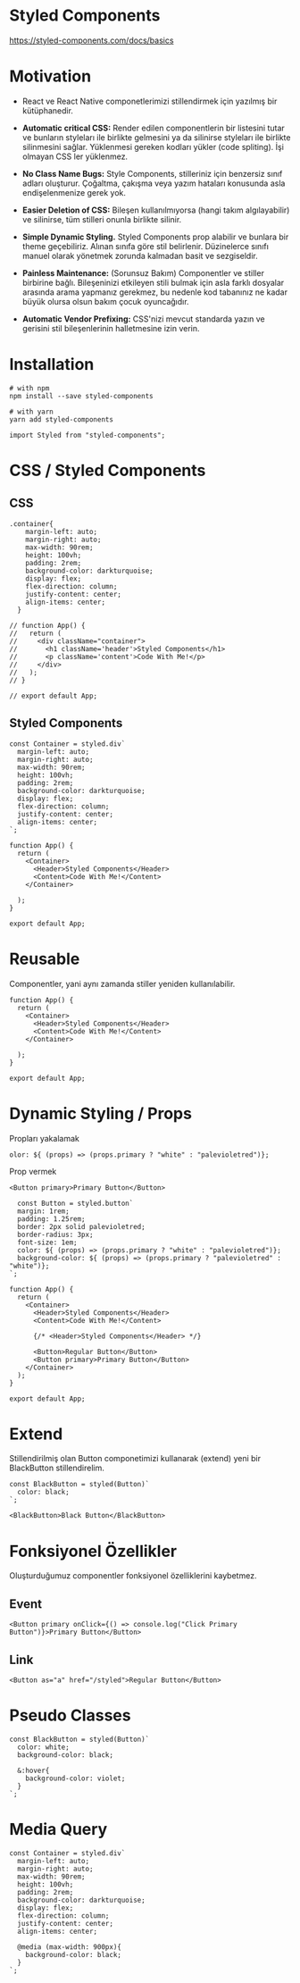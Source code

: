 # Styled Components 

https://styled-components.com/docs/basics

# Motivation

* React ve React Native componetlerimizi stillendirmek için yazılmış bir kütüphanedir.

* **Automatic critical CSS:** Render edilen componentlerin bir listesini tutar ve bunların styleları ile birlikte gelmesini ya da silinirse styleları ile birlikte silinmesini sağlar. Yüklenmesi gereken kodları yükler (code spliting). İşi olmayan CSS ler yüklenmez.

* **No Class Name Bugs:** Style Components, stilleriniz için benzersiz sınıf adları oluşturur. Çoğaltma, çakışma veya yazım hataları konusunda asla endişelenmenize gerek yok.

* **Easier Deletion of CSS:** Bileşen kullanılmıyorsa (hangi takım algılayabilir) ve silinirse, tüm stilleri onunla birlikte silinir. 

* **Simple Dynamic Styling.** Styled Components prop alabilir ve bunlara bir theme geçebiliriz. Alınan sınıfa göre stil belirlenir. Düzinelerce sınıfı manuel olarak yönetmek zorunda kalmadan basit ve sezgiseldir.

* **Painless Maintenance:** (Sorunsuz Bakım) Componentler ve stiller birbirine bağlı. Bileşeninizi etkileyen stili bulmak için asla farklı dosyalar arasında arama yapmanız gerekmez, bu nedenle kod tabanınız ne kadar büyük olursa olsun bakım çocuk oyuncağıdır.

* **Automatic Vendor Prefixing:** CSS'nizi mevcut standarda yazın ve gerisini stil bileşenlerinin halletmesine izin verin.

# Installation

```
# with npm
npm install --save styled-components

# with yarn
yarn add styled-components
```

` import Styled from "styled-components"; `

# CSS / Styled Components

## CSS 

```
.container{
    margin-left: auto;
    margin-right: auto;
    max-width: 90rem;
    height: 100vh;
    padding: 2rem;
    background-color: darkturquoise;
    display: flex;
    flex-direction: column;
    justify-content: center;
    align-items: center;
  }
```

```
// function App() {
//   return (
//     <div className="container">
//       <h1 className='header'>Styled Components</h1>
//       <p className='content'>Code With Me!</p>
//     </div>
//   );
// }

// export default App;
```

## Styled Components 

```
const Container = styled.div`
  margin-left: auto;
  margin-right: auto;
  max-width: 90rem;
  height: 100vh;
  padding: 2rem;
  background-color: darkturquoise;
  display: flex;
  flex-direction: column;
  justify-content: center;
  align-items: center;
`;
```

```
function App() {
  return (
    <Container>
      <Header>Styled Components</Header>
      <Content>Code With Me!</Content>
    </Container>

  );
}

export default App;
```

# Reusable

Componentler, yani aynı zamanda stiller yeniden kullanılabilir.

```
function App() {
  return (
    <Container>
      <Header>Styled Components</Header>
      <Content>Code With Me!</Content>
    </Container>

  );
}

export default App;
```

# Dynamic Styling / Props

Propları yakalamak

` olor: ${ (props) => (props.primary ? "white" : "palevioletred")}; `

Prop vermek

` <Button primary>Primary Button</Button> `

```
  const Button = styled.button`
  margin: 1rem;
  padding: 1.25rem;
  border: 2px solid palevioletred;
  border-radius: 3px;
  font-size: 1em;
  color: ${ (props) => (props.primary ? "white" : "palevioletred")};
  background-color: ${ (props) => (props.primary ? "palevioletred" : "white")};
`;
```

```
function App() {
  return (
    <Container>
      <Header>Styled Components</Header>
      <Content>Code With Me!</Content>
      
      {/* <Header>Styled Components</Header> */}

      <Button>Regular Button</Button>
      <Button primary>Primary Button</Button>
    </Container>
  );
}

export default App;
```

# Extend

Stillendirilmiş olan Button componetimizi kullanarak (extend) yeni bir BlackButton stillendirelim.

```
const BlackButton = styled(Button)`
  color: black;
`;
```

```
<BlackButton>Black Button</BlackButton>
```

# Fonksiyonel Özellikler

Oluşturduğumuz componentler fonksiyonel özelliklerini kaybetmez.

## Event
```
<Button primary onClick={() => console.log("Click Primary Button")}>Primary Button</Button>
```

## Link

```
<Button as="a" href="/styled">Regular Button</Button>
```

# Pseudo Classes

```
const BlackButton = styled(Button)`
  color: white;
  background-color: black;

  &:hover{
    background-color: violet;
  }
`;
```

# Media Query

```
const Container = styled.div`
  margin-left: auto;
  margin-right: auto;
  max-width: 90rem;
  height: 100vh;
  padding: 2rem;
  background-color: darkturquoise;
  display: flex;
  flex-direction: column;
  justify-content: center;
  align-items: center;

  @media (max-width: 900px){
    background-color: black;
  }
`;
```